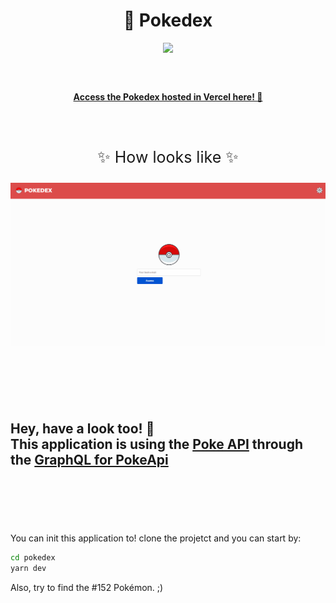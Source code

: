<h1 align="center">🚀 Pokedex</h1>




<div align="center">
<table border="0" >
       <p>
        <img src="https://cdn.bulbagarden.net/upload/4/4b/Pok%C3%A9dex_logo.png" width="300">
       </p>
 </table>
</div>

<br />
  <a href="https://pokedex.mycatdoitbetter.vercel.app/">
  <strong>
  <p align="center" style="text-align: center;">
  Access the Pokedex hosted in Vercel here! 🎉
  </p>
</strong>
</a>

<br />
<br />

  <p align="center" style="text-align: center; font-size: 25px">
  ✨  How looks like ✨
  </p>

<p align="center" style="text-align: center;">
        <img  height="auto" src="demo/demo.gif">
</p>

<br />
<h1></h1>
<br />
<h2>
Hey, have a look too! 👀  <br/>This application is using the <a href="https://pokeapi.co/">Poke API</a>
through the <a href="https://github.com/mazipan/graphql-pokeapi">GraphQL for PokeApi</a>
</h2>

<br />

<h1></h1>
<br />


You can init this application to! clone the projetct and you can start by:

```bash
cd pokedex
yarn dev
```


Also, try to find the #152 Pokémon. ;)
